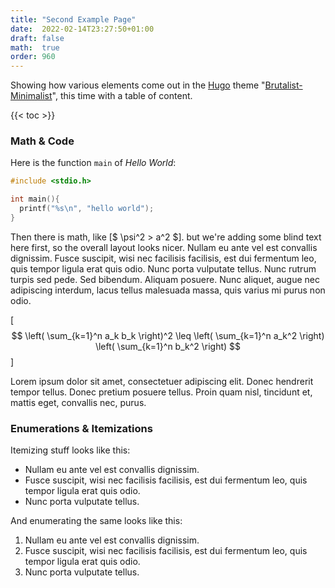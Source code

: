 ```yaml
---
title: "Second Example Page"
date:  2022-02-14T23:27:50+01:00
draft: false
math:  true
order: 960
---
```


Showing how various elements come out in the [Hugo][] theme
"[Brutalist-Minimalist][bm]", this time with a table of content.

  [bm]:   https://brutalist-minimalist.glitzersachen.de
  [hugo]: https://gohugo.io/

<!--more-->

{{< toc >}}

### Math & Code

Here is the function ```main``` of *Hello World*:

```C
#include <stdio.h>

int main(){
  printf("%s\n", "hello world");
}
```

Then there is math, like [$ \psi^2 > a^2 $]. but we're adding some
blind text here first, so the overall layout looks nicer. Nullam eu
ante vel est convallis dignissim.  Fusce suscipit, wisi nec facilisis
facilisis, est dui fermentum leo, quis tempor ligula erat quis odio.
Nunc porta vulputate tellus.  Nunc rutrum turpis sed pede.  Sed
bibendum.  Aliquam posuere. Nunc aliquet, augue nec adipiscing
interdum, lacus tellus malesuada massa, quis varius mi purus non odio.

[$$
  \left( \sum_{k=1}^n a_k b_k \right)^2 \leq \left( \sum_{k=1}^n a_k^2 \right) \left( \sum_{k=1}^n b_k^2 \right)
$$]

Lorem ipsum dolor sit amet, consectetuer adipiscing elit.  Donec
hendrerit tempor tellus.  Donec pretium posuere tellus.  Proin quam
nisl, tincidunt et, mattis eget, convallis nec, purus.

### Enumerations & Itemizations

Itemizing stuff looks like this:

- Nullam eu ante vel est convallis dignissim.
- Fusce suscipit, wisi nec facilisis facilisis, est dui fermentum leo, quis tempor ligula erat quis odio.  
- Nunc porta vulputate tellus.

And enumerating the same looks like this:

1. Nullam eu ante vel est convallis dignissim.
2. Fusce suscipit, wisi nec facilisis facilisis, est dui fermentum leo, quis tempor ligula erat quis odio.  
3. Nunc porta vulputate tellus.
